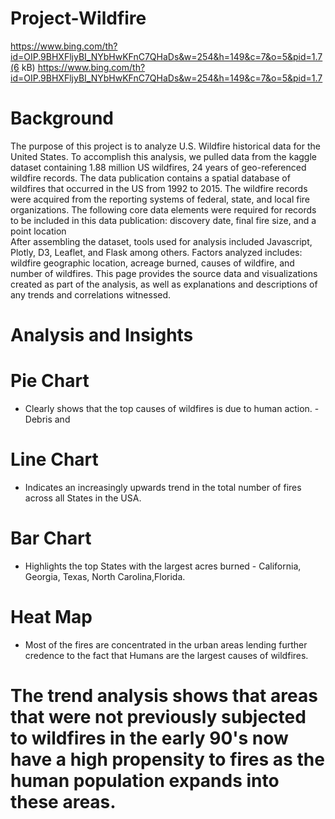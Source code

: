 # Project-Wildfire
https://www.bing.com/th?id=OIP.9BHXFljyBI_NYbHwKFnC7QHaDs&w=254&h=149&c=7&o=5&pid=1.7(6 kB)
https://www.bing.com/th?id=OIP.9BHXFljyBI_NYbHwKFnC7QHaDs&w=254&h=149&c=7&o=5&pid=1.7

# Background
The purpose of this project is to analyze U.S. Wildfire historical data for the United States.
To accomplish this analysis, we pulled data from the kaggle dataset containing 1.88 million US wildfires, 24 years of geo-referenced wildfire records.
The data publication contains a spatial database of wildfires that occurred in the US from 1992 to 2015. The wildfire records were acquired from the reporting systems of federal, state, and local fire organizations. The following core data elements were required for records to be included in this data publication: discovery date, final fire size, and a point location  
After assembling the dataset, tools used for analysis included Javascript, Plotly, D3, Leaflet, and Flask among others.
Factors analyzed includes: wildfire geographic location, acreage burned, causes of wildfire, and number of wildfires.  This page provides the source data and visualizations created as part of the analysis, as well as explanations and descriptions of any trends and correlations witnessed.

# Analysis and Insights

# Pie Chart
- Clearly shows that the top causes of wildfires is due to human action. - Debris and

# Line Chart 
- Indicates an increasingly upwards trend in the total number of fires across all States in the USA.

# Bar Chart 
- Highlights the top States with the largest acres burned - California, Georgia, Texas, North Carolina,Florida.

# Heat Map 
- Most of the fires are concentrated in the urban areas lending further credence to the fact that Humans are the largest causes of wildfires.

# The trend analysis shows that areas that were not previously subjected to wildfires in the early 90's now have a high propensity to fires as the human population expands into these areas.

